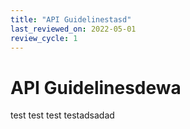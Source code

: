 ```yaml
---
title: "API Guidelinestasd"
last_reviewed_on: 2022-05-01
review_cycle: 1
---
```

# API Guidelinesdewa

test test test testadsadad
